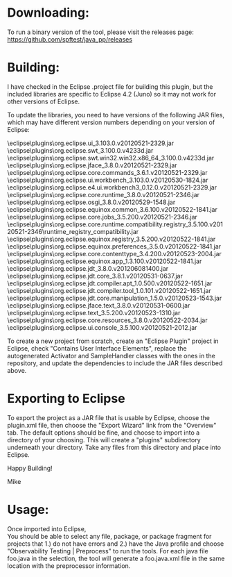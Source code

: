 Downloading:
============
To run a binary version of the tool, please visit the releases page: 
https://github.com/spftest/java_pp/releases

Building:
=========
I have checked in the Eclipse .project file for building this plugin, but the
included libraries are specific to Eclipse 4.2 (Juno) so it may not work for 
other versions of Eclipse.

To update the libraries, you need to have versions of the following JAR files, 
which may have different version numbers depending on your version of Eclipse:

\eclipse\plugins\org.eclipse.ui_3.103.0.v20120521-2329.jar
\eclipse\plugins\org.eclipse.swt_3.100.0.v4233d.jar
\eclipse\plugins\org.eclipse.swt.win32.win32.x86_64_3.100.0.v4233d.jar
\eclipse\plugins\org.eclipse.jface_3.8.0.v20120521-2329.jar
\eclipse\plugins\org.eclipse.core.commands_3.6.1.v20120521-2329.jar
\eclipse\plugins\org.eclipse.ui.workbench_3.103.0.v20120530-1824.jar
\eclipse\plugins\org.eclipse.e4.ui.workbench3_0.12.0.v20120521-2329.jar
\eclipse\plugins\org.eclipse.core.runtime_3.8.0.v20120521-2346.jar
\eclipse\plugins\org.eclipse.osgi_3.8.0.v20120529-1548.jar
\eclipse\plugins\org.eclipse.equinox.common_3.6.100.v20120522-1841.jar
\eclipse\plugins\org.eclipse.core.jobs_3.5.200.v20120521-2346.jar
\eclipse\plugins\org.eclipse.core.runtime.compatibility.registry_3.5.100.v20120521-2346\runtime_registry_compatibility.jar
\eclipse\plugins\org.eclipse.equinox.registry_3.5.200.v20120522-1841.jar
\eclipse\plugins\org.eclipse.equinox.preferences_3.5.0.v20120522-1841.jar
\eclipse\plugins\org.eclipse.core.contenttype_3.4.200.v20120523-2004.jar
\eclipse\plugins\org.eclipse.equinox.app_1.3.100.v20120522-1841.jar
\eclipse\plugins\org.eclipse.jdt_3.8.0.v201206081400.jar
\eclipse\plugins\org.eclipse.jdt.core_3.8.1.v20120531-0637.jar
\eclipse\plugins\org.eclipse.jdt.compiler.apt_1.0.500.v20120522-1651.jar
\eclipse\plugins\org.eclipse.jdt.compiler.tool_1.0.101.v20120522-1651.jar
\eclipse\plugins\org.eclipse.jdt.core.manipulation_1.5.0.v20120523-1543.jar
\eclipse\plugins\org.eclipse.jface.text_3.8.0.v20120531-0600.jar
\eclipse\plugins\org.eclipse.text_3.5.200.v20120523-1310.jar
\eclipse\plugins\org.eclipse.core.resources_3.8.0.v20120522-2034.jar
\eclipse\plugins\org.eclipse.ui.console_3.5.100.v20120521-2012.jar
 
To create a new project from scratch, create an "Eclipse Plugin" project 
in Eclipse, check "Contains User Interface Elements", replace the 
autogenerated Activator and SampleHandler classes with the ones in the 
repository, and update the dependencies to include the JAR files described
above.

Exporting to Eclipse
====================

To export the project as a JAR file that is usable by Eclipse, choose the 
plugin.xml file, then choose the "Export Wizard" link from the "Overview" 
tab.  The default options should be fine, and choose to import into a 
directory of your choosing.  This will create a "plugins" subdirectory 
underneath your directory.  Take any files from this directory and place 
into Eclipse.

Happy Building!

Mike

Usage:
======
Once imported into Eclipse,  
You should be able to select any file, package, or package fragment for 
projects that 1.) do not have errors and 2.) have the Java profile and 
choose "Observability Testing | Preprocess" to run the tools.  For 
each java file foo.java in the selection, the tool will generate a 
foo.java.xml file in the same location with the preprocessor information.  
